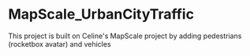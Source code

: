 # MapScale_UrbanCityTraffic
This project is built on Celine's MapScale project by adding pedestrians (rocketbox avatar) and vehicles
